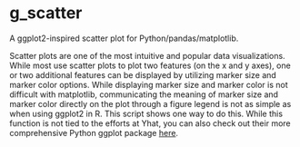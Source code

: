 # g_scatter
A ggplot2-inspired scatter plot for Python/pandas/matplotlib.

Scatter plots are one of the most intuitive and popular data visualizations. While most use scatter plots to plot two features (on the x and y axes), one or two additional features can be displayed by utilizing marker size and marker color options. While displaying marker size and marker color is not difficult with matplotlib, communicating the meaning of marker size and marker color directly on the plot through a figure legend is not as simple as when using ggplot2 in R. This script shows one way to do this. While this function is not tied to the efforts at Yhat, you can also check out their more comprehensive Python ggplot package [here](http://ggplot.yhathq.com/).
